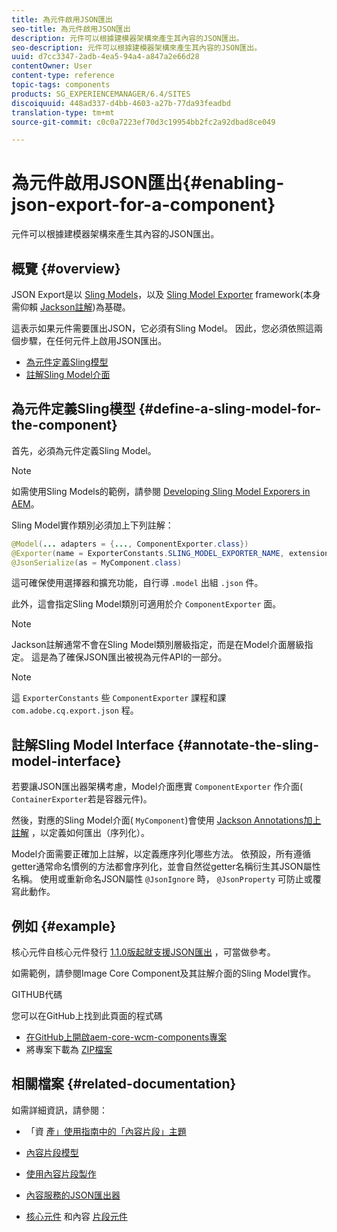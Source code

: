 ```yaml
---
title: 為元件啟用JSON匯出
seo-title: 為元件啟用JSON匯出
description: 元件可以根據建模器架構來產生其內容的JSON匯出。
seo-description: 元件可以根據建模器架構來產生其內容的JSON匯出。
uuid: d7cc3347-2adb-4ea5-94a4-a847a2e66d28
contentOwner: User
content-type: reference
topic-tags: components
products: SG_EXPERIENCEMANAGER/6.4/SITES
discoiquuid: 448ad337-d4bb-4603-a27b-77da93feadbd
translation-type: tm+mt
source-git-commit: c0c0a7223ef70d3c19954bb2fc2a92dbad8ce049

---
```



# 為元件啟用JSON匯出{#enabling-json-export-for-a-component}

元件可以根據建模器架構來產生其內容的JSON匯出。

## 概覽 {#overview}

JSON Export是以 [Sling Models](https://sling.apache.org/documentation/bundles/models.html)，以及 [Sling Model Exporter](https://sling.apache.org/documentation/bundles/models.html#exporter-framework-since-130) framework(本身需仰賴 [Jackson註解](https://github.com/FasterXML/jackson-annotations/wiki/Jackson-Annotations))為基礎。

這表示如果元件需要匯出JSON，它必須有Sling Model。 因此，您必須依照這兩個步驟，在任何元件上啟用JSON匯出。

* [為元件定義Sling模型](/help/sites-developing/json-exporter-components.md#define-a-sling-model-for-the-component)
* [註解Sling Model介面](#annotate-the-sling-model-interface)

## 為元件定義Sling模型 {#define-a-sling-model-for-the-component}

首先，必須為元件定義Sling Model。

>[!NOTE]
>
>如需使用Sling Models的範例，請參閱 [Developing Sling Model Exporers in AEM](https://helpx.adobe.com/experience-manager/kt/platform-repository/using/sling-model-exporter-tutorial-develop.html)。

Sling Model實作類別必須加上下列註解：

```java
@Model(... adapters = {..., ComponentExporter.class})
@Exporter(name = ExporterConstants.SLING_MODEL_EXPORTER_NAME, extensions = ExporterConstants.SLING_MODEL_EXTENSION)
@JsonSerialize(as = MyComponent.class)
```

這可確保使用選擇器和擴充功能，自行導 `.model` 出組 `.json` 件。

此外，這會指定Sling Model類別可適用於介 `ComponentExporter` 面。

>[!NOTE]
>
>Jackson註解通常不會在Sling Model類別層級指定，而是在Model介面層級指定。 這是為了確保JSON匯出被視為元件API的一部分。

>[!NOTE]
>
>這 `ExporterConstants` 些 `ComponentExporter` 課程和課 `com.adobe.cq.export.json` 程。

## 註解Sling Model Interface {#annotate-the-sling-model-interface}

若要讓JSON匯出器架構考慮，Model介面應實 `ComponentExporter` 作介面( `ContainerExporter`若是容器元件)。

然後，對應的Sling Model介面( `MyComponent`)會使用 [Jackson Annotations加上註解](https://github.com/FasterXML/jackson-annotations/wiki/Jackson-Annotations) ，以定義如何匯出（序列化）。

Model介面需要正確加上註解，以定義應序列化哪些方法。 依預設，所有遵循getter通常命名慣例的方法都會序列化，並會自然從getter名稱衍生其JSON屬性名稱。 使用或重新命名JSON屬性 `@JsonIgnore` 時， `@JsonProperty` 可防止或覆寫此動作。

## 例如 {#example}

核心元件自核心元件發行 [1.1.0版起就支援JSON匯出](https://docs.adobe.com/content/help/en/experience-manager-core-components/using/introduction.html) ，可當做參考。

如需範例，請參閱Image Core Component及其註解介面的Sling Model實作。

GITHUB代碼

您可以在GitHub上找到此頁面的程式碼

* [在GitHub上開啟aem-core-wcm-components專案](https://github.com/Adobe-Marketing-Cloud/aem-core-wcm-components)
* 將專案下載為 [ZIP檔案](https://github.com/Adobe-Marketing-Cloud/aem-core-wcm-components/archive/master.zip)

## 相關檔案 {#related-documentation}

如需詳細資訊，請參閱：

* 「資 [產」使用指南中的「內容片段」主題](https://helpx.adobe.com/experience-manager/6-4/assets/user-guide.html?topic=/experience-manager/6-4/assets/morehelp/content-fragments.ug.js)

* [內容片段模型](/help/assets/content-fragments-models.md)
* [使用內容片段製作](/help/sites-authoring/content-fragments.md)
* [內容服務的JSON匯出器](/help/sites-developing/json-exporter.md)
* [核心元件](https://docs.adobe.com/content/help/en/experience-manager-core-components/using/introduction.html) 和內容 [片段元件](https://helpx.adobe.com/experience-manager/core-components/using/content-fragment-component.html)

